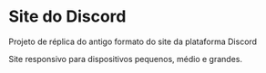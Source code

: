 # Site do Discord

Projeto de réplica do antigo formato do site da plataforma Discord

Site responsivo para dispositivos pequenos, médio e grandes.
